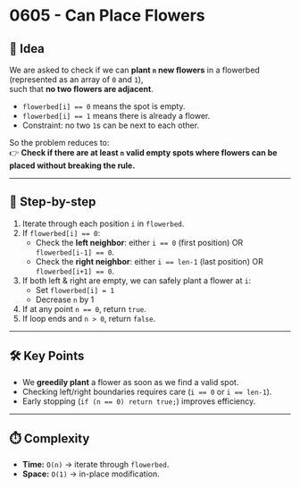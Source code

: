 # 0605 - Can Place Flowers

## 🧠 Idea  

We are asked to check if we can **plant `n` new flowers** in a flowerbed (represented as an array of `0` and `1`),  
such that **no two flowers are adjacent**.  

- `flowerbed[i] == 0` means the spot is empty.  
- `flowerbed[i] == 1` means there is already a flower.  
- Constraint: no two `1`s can be next to each other.  

So the problem reduces to:  
👉 **Check if there are at least `n` valid empty spots where flowers can be placed without breaking the rule.**

---

## 🔁 Step-by-step  

1. Iterate through each position `i` in `flowerbed`.  
2. If `flowerbed[i] == 0`:  
   - Check the **left neighbor**: either `i == 0` (first position) OR `flowerbed[i-1] == 0`.  
   - Check the **right neighbor**: either `i == len-1` (last position) OR `flowerbed[i+1] == 0`.  
3. If both left & right are empty, we can safely plant a flower at `i`:  
   - Set `flowerbed[i] = 1`  
   - Decrease `n` by 1  
4. If at any point `n == 0`, return `true`.  
5. If loop ends and `n > 0`, return `false`.  

---

## 🛠️ Key Points  

- We **greedily plant** a flower as soon as we find a valid spot.  
- Checking left/right boundaries requires care (`i == 0` or `i == len-1`).  
- Early stopping (`if (n == 0) return true;`) improves efficiency.  

---

## ⏱️ Complexity  

- **Time:** `O(n)` → iterate through `flowerbed`.  
- **Space:** `O(1)` → in-place modification.  
